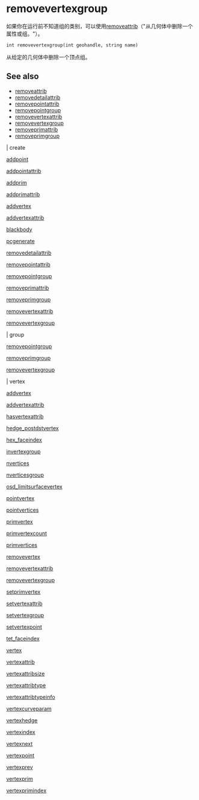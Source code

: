 # removevertexgroup

如果你在运行前不知道组的类别，可以使用[removeattrib](removeattrib.html)（"从几何体中删除一个属性或组。"）。

`int removevertexgroup(int geohandle, string name)`

从给定的几何体中删除一个顶点组。

## See also

- [removeattrib](removeattrib.html)
- [removedetailattrib](removedetailattrib.html)
- [removepointattrib](removepointattrib.html)
- [removepointgroup](removepointgroup.html)
- [removevertexattrib](removevertexattrib.html)
- [removevertexgroup](removevertexgroup.html)
- [removeprimattrib](removeprimattrib.html)
- [removeprimgroup](removeprimgroup.html)

|
create

[addpoint](addpoint.html)

[addpointattrib](addpointattrib.html)

[addprim](addprim.html)

[addprimattrib](addprimattrib.html)

[addvertex](addvertex.html)

[addvertexattrib](addvertexattrib.html)

[blackbody](blackbody.html)

[pcgenerate](pcgenerate.html)

[removedetailattrib](removedetailattrib.html)

[removepointattrib](removepointattrib.html)

[removepointgroup](removepointgroup.html)

[removeprimattrib](removeprimattrib.html)

[removeprimgroup](removeprimgroup.html)

[removevertexattrib](removevertexattrib.html)

[removevertexgroup](removevertexgroup.html)

|
group

[removepointgroup](removepointgroup.html)

[removeprimgroup](removeprimgroup.html)

[removevertexgroup](removevertexgroup.html)

|
vertex

[addvertex](addvertex.html)

[addvertexattrib](addvertexattrib.html)

[hasvertexattrib](hasvertexattrib.html)

[hedge_postdstvertex](hedge_postdstvertex.html)

[hex_faceindex](hex_faceindex.html)

[invertexgroup](invertexgroup.html)

[nvertices](nvertices.html)

[nverticesgroup](nverticesgroup.html)

[osd_limitsurfacevertex](osd_limitsurfacevertex.html)

[pointvertex](pointvertex.html)

[pointvertices](pointvertices.html)

[primvertex](primvertex.html)

[primvertexcount](primvertexcount.html)

[primvertices](primvertices.html)

[removevertex](removevertex.html)

[removevertexattrib](removevertexattrib.html)

[removevertexgroup](removevertexgroup.html)

[setprimvertex](setprimvertex.html)

[setvertexattrib](setvertexattrib.html)

[setvertexgroup](setvertexgroup.html)

[setvertexpoint](setvertexpoint.html)

[tet_faceindex](tet_faceindex.html)

[vertex](vertex.html)

[vertexattrib](vertexattrib.html)

[vertexattribsize](vertexattribsize.html)

[vertexattribtype](vertexattribtype.html)

[vertexattribtypeinfo](vertexattribtypeinfo.html)

[vertexcurveparam](vertexcurveparam.html)

[vertexhedge](vertexhedge.html)

[vertexindex](vertexindex.html)

[vertexnext](vertexnext.html)

[vertexpoint](vertexpoint.html)

[vertexprev](vertexprev.html)

[vertexprim](vertexprim.html)

[vertexprimindex](vertexprimindex.html)
